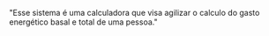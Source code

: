 "Esse sistema é uma calculadora que visa agilizar o calculo do gasto energético basal e total de uma pessoa."